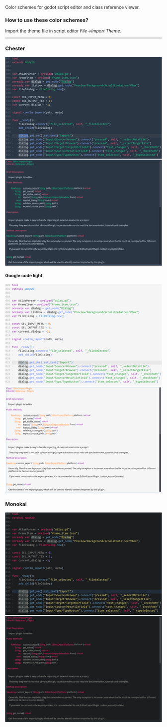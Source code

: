 Color schemes for godot script editor and class reference viewer.

### How to use these color schemes?
Import the theme file in script editor _File->Import Theme_.

---

### Chester

![](../../assets/images/styles/chester.png)
![](../../assets/images/styles/chester_doc.png)

#### Google code light

![](../../assets/images/styles/gl-light.png)
![](../../assets/images/styles/gl-light_doc.png)

### Monokai

![](../../assets/images/styles/monokai.png)
![](../../assets/images/styles/monokai_doc.png)
